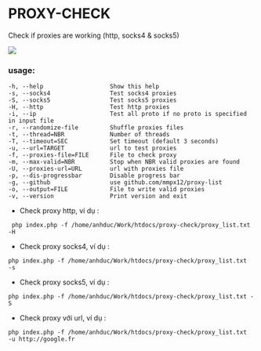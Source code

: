 # PROXY-CHECK

Check if proxies are working (http, socks4 & socks5)

![](.github/.screenshot/proxy-check.png)

### usage:

```
-h, --help                   Show this help
-s, --socks4                 Test socks4 proxies
-S, --socks5                 Test socks5 proxies
-H, --http                   Test http proxies
-i, --ip                     Test all proto if no proto is specified in input file
-r, --randomize-file         Shuffle proxies files
-t, --thread=NBR             Number of threads
-T, --timeout=SEC            Set timeout (default 3 seconds)
-u, --url=TARGET             url to test proxies
-f, --proxies-file=FILE      File to check proxy
-m, --max-valid=NBR          Stop when NBR valid proxies are found
-U, --proxies-url=URL        url with proxies file
-p, --dis-progressbar        Disable progress bar
-g, --github                 use github.com/mmpx12/proxy-list
-o, --output=FILE            File to write valid proxies
-v, --version                Print version and exit
```
- Check proxy http, ví dụ : 
```
 php index.php -f /home/anhduc/Work/htdocs/proxy-check/proxy_list.txt -H
```

- Check proxy socks4, ví dụ :

```
php index.php -f /home/anhduc/Work/htdocs/proxy-check/proxy_list.txt   -s
```


- Check proxy socks5, ví dụ :

```
php index.php -f /home/anhduc/Work/htdocs/proxy-check/proxy_list.txt -S
```
- Check proxy với url, ví dụ : 

```
php index.php -f /home/anhduc/Work/htdocs/proxy-check/proxy_list.txt   -u http://google.fr 
```